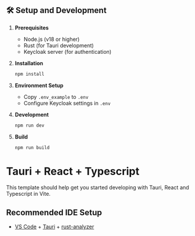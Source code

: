 ## 🛠️ Setup and Development

1. **Prerequisites**
   - Node.js (v18 or higher)
   - Rust (for Tauri development)
   - Keycloak server (for authentication)

2. **Installation**
   ```bash
   npm install
   ```

3. **Environment Setup**
   - Copy `.env_example` to `.env`
   - Configure Keycloak settings in `.env`

4. **Development**
   ```bash
   npm run dev
   ```

5. **Build**
   ```bash
   npm run build
   ```

# Tauri + React + Typescript

This template should help get you started developing with Tauri, React and Typescript in Vite.

## Recommended IDE Setup

- [VS Code](https://code.visualstudio.com/) + [Tauri](https://marketplace.visualstudio.com/items?itemName=tauri-apps.tauri-vscode) + [rust-analyzer](https://marketplace.visualstudio.com/items?itemName=rust-lang.rust-analyzer)
